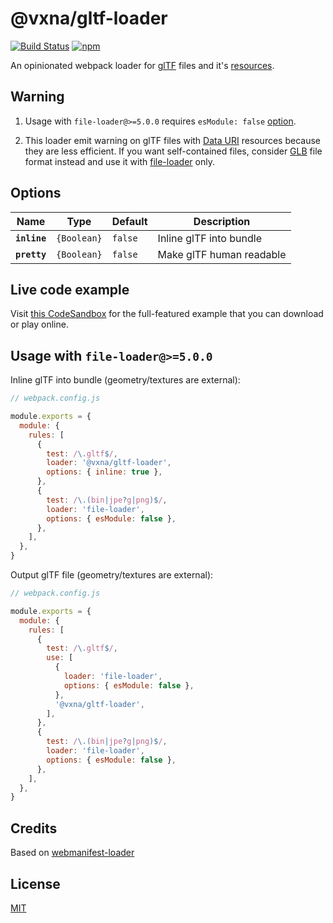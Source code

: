 # @vxna/gltf-loader

[![Build Status](https://github.com/vxna/gltf-loader/workflows/test/badge.svg)](https://github.com/vxna/gltf-loader/actions?query=workflow%3Atest+branch%3Amaster) [![npm](https://img.shields.io/npm/v/@vxna/gltf-loader.svg)](https://www.npmjs.com/package/@vxna/gltf-loader)

An opinionated webpack loader for [glTF](https://github.com/KhronosGroup/glTF) files and it's [resources](https://github.com/KhronosGroup/glTF/tree/master/specification/2.0#gltf-basics).

## Warning

1. Usage with `file-loader@>=5.0.0` requires `esModule: false` [option](https://github.com/webpack-contrib/file-loader#esmodule).

2. This loader emit warning on glTF files with [Data URI](https://github.com/KhronosGroup/glTF/tree/master/specification/2.0#uris) resources because they are less efficient. If you want self-contained files, consider [GLB](https://github.com/KhronosGroup/glTF/tree/master/specification/2.0#glb-file-format-specification) file format instead and use it with [file-loader](https://github.com/webpack-contrib/file-loader) only.

## Options

| Name         | Type        | Default | Description              |
| ------------ | ----------- | ------- | ------------------------ |
| **`inline`** | `{Boolean}` | `false` | Inline glTF into bundle  |
| **`pretty`** | `{Boolean}` | `false` | Make glTF human readable |

## Live code example

Visit [this CodeSandbox](https://codesandbox.io/s/03p6ny629v) for the full-featured example that you can download or play online.

## Usage with `file-loader@>=5.0.0`

Inline glTF into bundle (geometry/textures are external):

```js
// webpack.config.js

module.exports = {
  module: {
    rules: [
      {
        test: /\.gltf$/,
        loader: '@vxna/gltf-loader',
        options: { inline: true },
      },
      {
        test: /\.(bin|jpe?g|png)$/,
        loader: 'file-loader',
        options: { esModule: false },
      },
    ],
  },
}
```

Output glTF file (geometry/textures are external):

```js
// webpack.config.js

module.exports = {
  module: {
    rules: [
      {
        test: /\.gltf$/,
        use: [
          {
            loader: 'file-loader',
            options: { esModule: false },
          },
          '@vxna/gltf-loader',
        ],
      },
      {
        test: /\.(bin|jpe?g|png)$/,
        loader: 'file-loader',
        options: { esModule: false },
      },
    ],
  },
}
```

## Credits

Based on [webmanifest-loader](https://github.com/unindented/webmanifest-loader)

## License

[MIT](./LICENSE)
